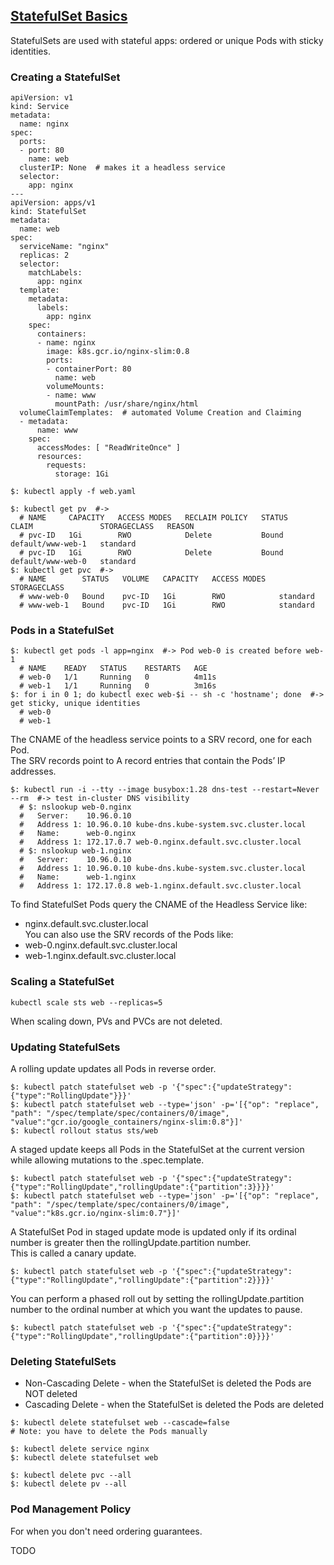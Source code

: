 ## [StatefulSet Basics](https://kubernetes.io/docs/tutorials/stateful-application/basic-stateful-set/)

StatefulSets are used with stateful apps: ordered or unique Pods with sticky identities.  

### Creating a StatefulSet

```
apiVersion: v1
kind: Service
metadata:
  name: nginx
spec:
  ports:
  - port: 80
    name: web
  clusterIP: None  # makes it a headless service
  selector:
    app: nginx
---
apiVersion: apps/v1
kind: StatefulSet
metadata:
  name: web
spec:
  serviceName: "nginx"
  replicas: 2
  selector:
    matchLabels:
      app: nginx
  template:
    metadata:
      labels:
        app: nginx
    spec:
      containers:
      - name: nginx
        image: k8s.gcr.io/nginx-slim:0.8
        ports:
        - containerPort: 80
          name: web
        volumeMounts:
        - name: www
          mountPath: /usr/share/nginx/html
  volumeClaimTemplates:  # automated Volume Creation and Claiming
  - metadata:
      name: www
    spec:
      accessModes: [ "ReadWriteOnce" ]
      resources:
        requests:
          storage: 1Gi
```

```
$: kubectl apply -f web.yaml

$: kubectl get pv  #->
  # NAME     CAPACITY   ACCESS MODES   RECLAIM POLICY   STATUS      CLAIM               STORAGECLASS   REASON
  # pvc-ID   1Gi        RWO            Delete           Bound       default/www-web-1   standard             
  # pvc-ID   1Gi        RWO            Delete           Bound       default/www-web-0   standard             
$: kubectl get pvc  #->
  # NAME        STATUS   VOLUME   CAPACITY   ACCESS MODES   STORAGECLASS
  # www-web-0   Bound    pvc-ID   1Gi        RWO            standard    
  # www-web-1   Bound    pvc-ID   1Gi        RWO            standard    
```

### Pods in a StatefulSet

```
$: kubectl get pods -l app=nginx  #-> Pod web-0 is created before web-1
  # NAME    READY   STATUS    RESTARTS   AGE
  # web-0   1/1     Running   0          4m11s
  # web-1   1/1     Running   0          3m16s
$: for i in 0 1; do kubectl exec web-$i -- sh -c 'hostname'; done  #-> get sticky, unique identities
  # web-0
  # web-1
```

The CNAME of the headless service points to a SRV record, one for each Pod.  
The SRV records point to A record entries that contain the Pods’ IP addresses.  

```
$: kubectl run -i --tty --image busybox:1.28 dns-test --restart=Never --rm  #-> test in-cluster DNS visibility
  # $: nslookup web-0.nginx
  #   Server:    10.96.0.10
  #   Address 1: 10.96.0.10 kube-dns.kube-system.svc.cluster.local
  #   Name:      web-0.nginx
  #   Address 1: 172.17.0.7 web-0.nginx.default.svc.cluster.local
  # $: nslookup web-1.nginx
  #   Server:    10.96.0.10
  #   Address 1: 10.96.0.10 kube-dns.kube-system.svc.cluster.local
  #   Name:      web-1.nginx
  #   Address 1: 172.17.0.8 web-1.nginx.default.svc.cluster.local
```

To find StatefulSet Pods query the CNAME of the Headless Service like:  
* nginx.default.svc.cluster.local  
You can also use the SRV records of the Pods like:  
* web-0.nginx.default.svc.cluster.local  
* web-1.nginx.default.svc.cluster.local  

### Scaling a StatefulSet

```
kubectl scale sts web --replicas=5
```

When scaling down, PVs and PVCs are not deleted.  

### Updating StatefulSets

A rolling update updates all Pods in reverse order.  

```
$: kubectl patch statefulset web -p '{"spec":{"updateStrategy":{"type":"RollingUpdate"}}}'
$: kubectl patch statefulset web --type='json' -p='[{"op": "replace", "path": "/spec/template/spec/containers/0/image", "value":"gcr.io/google_containers/nginx-slim:0.8"}]'
$: kubectl rollout status sts/web
```

A staged update keeps all Pods in the StatefulSet at the current version while allowing mutations to the .spec.template.  

```
$: kubectl patch statefulset web -p '{"spec":{"updateStrategy":{"type":"RollingUpdate","rollingUpdate":{"partition":3}}}}'
$: kubectl patch statefulset web --type='json' -p='[{"op": "replace", "path": "/spec/template/spec/containers/0/image", "value":"k8s.gcr.io/nginx-slim:0.7"}]'
```

A StatefulSet Pod in staged update mode is updated only if its ordinal number is greater then the rollingUpdate.partition number.  
This is called a canary update.  

```
$: kubectl patch statefulset web -p '{"spec":{"updateStrategy":{"type":"RollingUpdate","rollingUpdate":{"partition":2}}}}'
```

You can perform a phased roll out by setting the rollingUpdate.partition number to the ordinal number at which you want the updates to pause.  

```
$: kubectl patch statefulset web -p '{"spec":{"updateStrategy":{"type":"RollingUpdate","rollingUpdate":{"partition":0}}}}'
```

### Deleting StatefulSets

* Non-Cascading Delete - when the StatefulSet is deleted the Pods are NOT deleted
* Cascading Delete - when the StatefulSet is deleted the Pods are deleted

```
$: kubectl delete statefulset web --cascade=false
# Note: you have to delete the Pods manually
```

```
$: kubectl delete service nginx
$: kubectl delete statefulset web

$: kubectl delete pvc --all
$: kubectl delete pv --all
```

### Pod Management Policy

For when you don't need ordering guarantees.  

TODO
